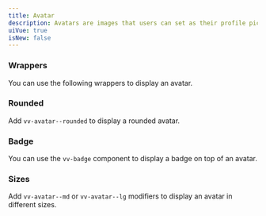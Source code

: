 ```yaml
---
title: Avatar
description: Avatars are images that users can set as their profile picture.
uiVue: true
isNew: false
---
```


### Wrappers
You can use the following wrappers to display an avatar.

<code-editor resource-folder="avatar" resource-name="wrappers" class="mb-lg"></code-editor>

### Rounded
Add `vv-avatar--rounded` to display a rounded avatar.

<code-editor resource-folder="avatar" resource-name="rounded" class="mb-lg"></code-editor>

### Badge
You can use the `vv-badge` component to display a badge on top of an avatar.

<code-editor resource-folder="avatar" resource-name="badge" class="mb-lg"></code-editor>

### Sizes
Add `vv-avatar--md` or `vv-avatar--lg` modifiers to display an avatar in different sizes.

<code-editor resource-folder="avatar" resource-name="sizing"></code-editor>